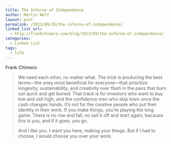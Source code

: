 ```yaml
---
title: The Inferno of Independence
author: Martin Wolf
layout: post
permalink: /2013/09/25/the-inferno-of-independence/
linked_list_url:
  - http://frankchimero.com/blog/2013/09/the-inferno-of-independence/
categories:
  - Linked List
tags:
  - life
---
```

<p class="linked-list-quote-author">
  Frank Chimero:
</p>

> We need each other, no matter what. The trick is producing the best terms—the ones most beneficial for everyone—that prioritize longevity, sustainability, and creativity over flash in the pans that burn out quick and get buried. That track is for investors who want to buy low and sell high, and the confidence men who skip town once the cash changes hands. It’s not for the creative people who put their identity in their work. If you make things, you’re playing the long game. There is no rise and fall, no sell it off and start again, because this is you, and if it goes, you go.
> 
> And I like you. I want you here, making your things. But if I had to choose, I would choose you over your work.